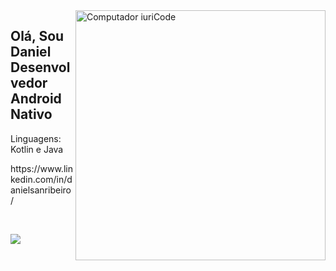 <img src="https://raw.githubusercontent.com/MicaelliMedeiros/micaellimedeiros/master/image/computer-illustration.png" min-width="400px" max-width="400px" width="400px" align="right" alt="Computador iuriCode">
<h2>Olá, Sou Daniel Desenvolvedor Android Nativo</h2>
<p>Linguagens: Kotlin e Java</p>
<p>https://www.linkedin.com/in/danielsanribeiro/</p></br>
<p><img src="https://github-readme-stats.vercel.app/api/top-langs/?username=DanielSRibeiro"/></p>
